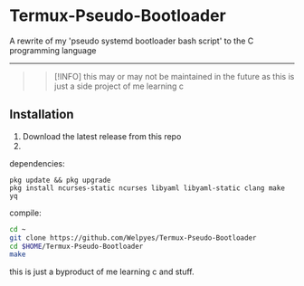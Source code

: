 # Termux-Pseudo-Bootloader
A rewrite of my 'pseudo systemd bootloader bash script' to the C programming language 

---

>> [!INFO]
> this may or may not be maintained in the future as this is just a side project of me learning c

## Installation 
1. Download the latest release from this repo
2. 

dependencies:
```
pkg update && pkg upgrade
pkg install ncurses-static ncurses libyaml libyaml-static clang make yq
```

compile:
```bash
cd ~
git clone https://github.com/Welpyes/Termux-Pseudo-Bootloader
cd $HOME/Termux-Pseudo-Bootloader
make
```

this is just a byproduct of me learning c and stuff.
